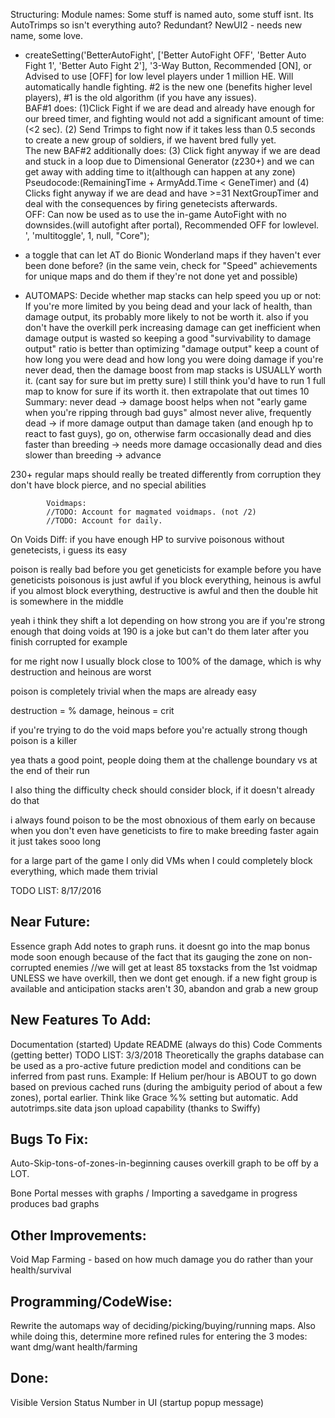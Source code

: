 Structuring:
Module names: Some stuff is named auto, some stuff isnt. Its AutoTrimps so isn't everything auto? Redundant? 
NewUI2 - needs new name, some love.

-    createSetting('BetterAutoFight', ['Better AutoFight OFF', 'Better Auto Fight 1', 'Better Auto Fight 2'], '3-Way Button, Recommended [ON], or Advised to use [OFF] for low level players under 1 million HE.  Will automatically handle fighting. #2 is the new one (benefits higher level players), #1 is the old algorithm (if you have any issues).<br>BAF#1 does: (1)Click Fight if we are dead and already have enough for our breed timer, and fighting would not add a significant amount of time:(&lt;2 sec). (2) Send Trimps to fight now if it takes less than 0.5 seconds to create a new group of soldiers, if we havent bred fully yet. <br>The new BAF#2 additionally does: (3) Click fight anyway if we are dead and stuck in a loop due to Dimensional Generator (z230+) and we can get away with adding time to it(although can happen at any zone) Pseudocode:(RemainingTime + ArmyAdd.Time &lt; GeneTimer) and (4) Clicks fight anyway if we are dead and have &gt;=31 NextGroupTimer and deal with the consequences by firing genetecists afterwards. <br>OFF: Can now be used as to use the in-game AutoFight with no downsides.(will autofight after portal), Recommended OFF for lowlevel. ', 'multitoggle', 1, null, "Core");
- a toggle that can let AT do Bionic Wonderland maps if they haven't ever been done before?
  (in the same vein, check for "Speed" achievements for unique maps and do them if they're not done yet and possible)

- AUTOMAPS: Decide whether map stacks can help speed you up or not:
If you're more limited by you being dead and your lack of health, than damage output, its probably more likely to not be worth it.
also if you don't have the overkill perk increasing damage can get inefficient when damage output is wasted
so keeping a good "survivability to damage output" ratio is better than optimizing "damage output"
keep a count of how long you were dead and how long you were doing damage
if you're never dead, then the damage boost from map stacks is USUALLY worth it. (cant say for sure but im pretty sure)
I still think you'd have to run 1 full map to know for sure if its worth it. then extrapolate that out times 10
Summary:
never dead -> damage boost helps when not "early game when you're ripping through bad guys"
almost never alive, frequently dead -> if more damage output than damage taken (and enough hp to react to fast guys), go on, otherwise farm
occasionally dead and dies faster than breeding -> needs more damage
occasionally dead and dies slower than breeding -> advance


230+ regular maps should really be treated differently from corruption
they don't have block pierce, and no special abilities

            Voidmaps:
            //TODO: Account for magmated voidmaps. (not /2)
            //TODO: Account for daily.
On Voids Diff:
if you have enough HP to survive poisonous without genetecists, i guess its easy

poison is really bad before you get geneticists for example
before you have geneticists poisonous is just awful
if you block everything, heinous is awful
if you almost block everything, destructive is awful
and then the double hit is somewhere in the middle

yeah i think they shift a lot depending on how strong you are
if you're strong enough that doing voids at 190 is a joke but can't do them later after you finish corrupted for example

for me right now I usually block close to 100% of the damage, which is why destruction and heinous are worst

poison is completely trivial when the maps are already easy

destruction = % damage, heinous = crit

if you're trying to do the void maps before you're actually strong though poison is a killer

yea thats a good point, people doing them at the challenge boundary vs at the end of their run

I also thing the difficulty check should consider block, if it doesn't already do that

i always found poison to be the most obnoxious of them early on because when you don't even have geneticists to fire to make breeding faster again it just takes sooo long

for a large part of the game I only did VMs when I could completely block everything, which made them trivial            


TODO LIST: 8/17/2016

Near Future:
------------
Essence graph
Add notes to graph runs.
 it doesnt go into the map bonus mode soon enough because of the fact that its gauging the zone on non-corrupted enemies
  //we will get at least 85 toxstacks from the 1st voidmap UNLESS we have overkill, then we dont get enough.
if a new fight group is available and anticipation stacks aren't 30, abandon and grab a new group

  
New Features To Add:
----------------
Documentation (started)
Update README (always do this)
Code Comments (getting better)
TODO LIST: 3/3/2018
Theoretically the graphs database can be used as a pro-active future prediction model and conditions can be inferred from past runs.
Example: If Helium per/hour is ABOUT to go down based on previous cached runs (during the ambiguity period of about a few zones), portal earlier.
         Think like Grace %% setting but automatic.
Add autotrimps.site data json upload capability (thanks to Swiffy)

Bugs To Fix:
----------------
Auto-Skip-tons-of-zones-in-beginning causes overkill graph to be off by a LOT.

Bone Portal messes with graphs / Importing a savedgame in progress produces bad graphs


Other Improvements:
----------------
Void Map Farming
    - based on how much damage you do rather than your health/survival

Programming/CodeWise:
----------------------
Rewrite the automaps way of deciding/picking/buying/running maps.
Also while doing this, determine more refined rules for entering the 3 modes: want dmg/want health/farming


Done:
------
Visible Version Status Number in UI (startup popup message)
